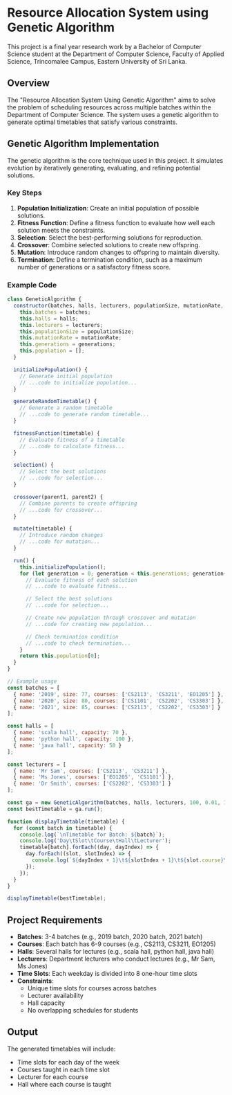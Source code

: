 # Resource Allocation System using Genetic Algorithm

This project is a final year research work by a Bachelor of Computer Science student at the Department of Computer Science, Faculty of Applied Science, Trincomalee Campus, Eastern University of Sri Lanka.

## Overview

The "Resource Allocation System Using Genetic Algorithm" aims to solve the problem of scheduling resources across multiple batches within the Department of Computer Science. The system uses a genetic algorithm to generate optimal timetables that satisfy various constraints.

## Genetic Algorithm Implementation

The genetic algorithm is the core technique used in this project. It simulates evolution by iteratively generating, evaluating, and refining potential solutions.

### Key Steps

1. **Population Initialization**: Create an initial population of possible solutions.
2. **Fitness Function**: Define a fitness function to evaluate how well each solution meets the constraints.
3. **Selection**: Select the best-performing solutions for reproduction.
4. **Crossover**: Combine selected solutions to create new offspring.
5. **Mutation**: Introduce random changes to offspring to maintain diversity.
6. **Termination**: Define a termination condition, such as a maximum number of generations or a satisfactory fitness score.

### Example Code

```javascript
class GeneticAlgorithm {
  constructor(batches, halls, lecturers, populationSize, mutationRate, generations) {
    this.batches = batches;
    this.halls = halls;
    this.lecturers = lecturers;
    this.populationSize = populationSize;
    this.mutationRate = mutationRate;
    this.generations = generations;
    this.population = [];
  }

  initializePopulation() {
    // Generate initial population
    // ...code to initialize population...
  }

  generateRandomTimetable() {
    // Generate a random timetable
    // ...code to generate random timetable...
  }

  fitnessFunction(timetable) {
    // Evaluate fitness of a timetable
    // ...code to calculate fitness...
  }

  selection() {
    // Select the best solutions
    // ...code for selection...
  }

  crossover(parent1, parent2) {
    // Combine parents to create offspring
    // ...code for crossover...
  }

  mutate(timetable) {
    // Introduce random changes
    // ...code for mutation...
  }

  run() {
    this.initializePopulation();
    for (let generation = 0; generation < this.generations; generation++) {
      // Evaluate fitness of each solution
      // ...code to evaluate fitness...

      // Select the best solutions
      // ...code for selection...

      // Create new population through crossover and mutation
      // ...code for creating new population...

      // Check termination condition
      // ...code to check termination...
    }
    return this.population[0];
  }
}

// Example usage
const batches = [
  { name: '2019', size: 77, courses: ['CS2113', 'CS3211', 'EO1205'] },
  { name: '2020', size: 80, courses: ['CS1101', 'CS2202', 'CS3303'] },
  { name: '2021', size: 85, courses: ['CS2113', 'CS2202', 'CS3303'] }
];

const halls = [
  { name: 'scala hall', capacity: 70 },
  { name: 'python hall', capacity: 100 },
  { name: 'java hall', capacity: 50 }
];

const lecturers = [
  { name: 'Mr Sam', courses: ['CS2113', 'CS3211'] },
  { name: 'Ms Jones', courses: ['EO1205', 'CS1101'] },
  { name: 'Dr Smith', courses: ['CS2202', 'CS3303'] }
];

const ga = new GeneticAlgorithm(batches, halls, lecturers, 100, 0.01, 1000);
const bestTimetable = ga.run();

function displayTimetable(timetable) {
  for (const batch in timetable) {
    console.log(`\nTimetable for Batch: ${batch}`);
    console.log('Day\tSlot\tCourse\tHall\tLecturer');
    timetable[batch].forEach((day, dayIndex) => {
      day.forEach((slot, slotIndex) => {
        console.log(`${dayIndex + 1}\t${slotIndex + 1}\t${slot.course}\t${slot.hall.name}\t${slot.lecturer.name}`);
      });
    });
  }
}

displayTimetable(bestTimetable);
```

## Project Requirements

- **Batches**: 3-4 batches (e.g., 2019 batch, 2020 batch, 2021 batch)
- **Courses**: Each batch has 6-9 courses (e.g., CS2113, CS3211, EO1205)
- **Halls**: Several halls for lectures (e.g., scala hall, python hall, java hall)
- **Lecturers**: Department lecturers who conduct lectures (e.g., Mr Sam, Ms Jones)
- **Time Slots**: Each weekday is divided into 8 one-hour time slots
- **Constraints**: 
  - Unique time slots for courses across batches
  - Lecturer availability
  - Hall capacity
  - No overlapping schedules for students

## Output

The generated timetables will include:
- Time slots for each day of the week
- Courses taught in each time slot
- Lecturer for each course
- Hall where each course is taught
